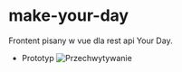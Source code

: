 # make-your-day

Frontent pisany w vue dla rest api Your Day.

 * Prototyp
![Przechwytywanie](https://user-images.githubusercontent.com/61236736/118095733-b9ff0700-b3d0-11eb-9881-f78f4c1e7cfe.PNG)
